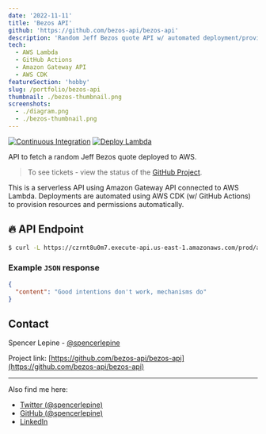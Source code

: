 ```yaml
---
date: '2022-11-11'
title: 'Bezos API'
github: 'https://github.com/bezos-api/bezos-api'
description: 'Random Jeff Bezos quote API w/ automated deployment/provisioning with GitHub Actions to AWS CDK (serverless).'
tech:
  - AWS Lambda
  - GitHub Actions
  - Amazon Gateway API
  - AWS CDK
featureSection: 'hobby'
slug: /portfolio/bezos-api
thumbnail: ./bezos-thumbnail.png
screenshots:
  - ./diagram.png
  - ./bezos-thumbnail.png
---
```

[![Continuous Integration](https://github.com/bezos-api/bezos-api/actions/workflows/ci.yml/badge.svg?branch=main)](https://github.com/bezos-api/bezos-api/actions/workflows/ci.yml) [![Deploy Lambda](https://github.com/bezos-api/bezos-api/actions/workflows/deploy-lambda.yml/badge.svg?branch=main)](https://github.com/bezos-api/bezos-api/actions/workflows/deploy-lambda.yml)

API to fetch a random Jeff Bezos quote deployed to AWS.

> To see tickets - view the status of the [GitHub Project](https://github.com/orgs/bezos-api/projects/1).

This is a serverless API using Amazon Gateway API connected to AWS Lambda. Deployments are automated using AWS CDK (w/ GitHub Actions) to provision resources and permissions automatically.


## 🔥 API Endpoint

```sh
$ curl -L https://czrnt8u0m7.execute-api.us-east-1.amazonaws.com/prod/api/random
```

### Example `JSON` response

```json
{
  "content": "Good intentions don't work, mechanisms do"
}
```

## Contact

Spencer Lepine - [@spencerlepine](https://twitter.com/spencerlepine)

Project link: [https://github.com/bezos-api/bezos-api](https://github.com/bezos-api/bezos-api)

---

Also find me here:
* [Twitter (@spencerlepine)](https://twitter.com/SpencerLepine)
* [GitHub (@spencerlepine)](https://github.com/spencerlepine)
* [LinkedIn](https://www.linkedin.com/in/spencer-lepine/)
